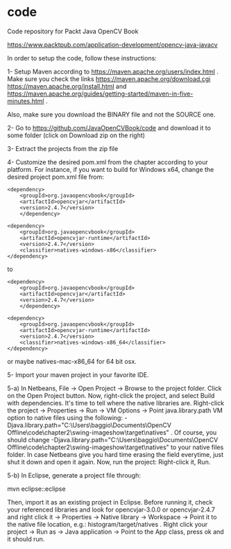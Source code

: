 code
====

Code repository for Packt Java OpenCV Book

https://www.packtpub.com/application-development/opencv-java-javacv

In order to setup the code, follow these instructions:

1- Setup Maven according to https://maven.apache.org/users/index.html . Make sure you check the links https://maven.apache.org/download.cgi https://maven.apache.org/install.html and https://maven.apache.org/guides/getting-started/maven-in-five-minutes.html .

Also, make sure you download the BINARY file and not the SOURCE one.

2- Go to https://github.com/JavaOpenCVBook/code and download it to some folder (click on Download zip on the right)


3- Extract the projects from the zip file

4- Customize the desired pom.xml from the chapter according to your platform. For instance, if you want to build for Windows x64, change the desired project pom.xml file from:

	<dependency>
		<groupId>org.javaopencvbook</groupId>
		<artifactId>opencvjar</artifactId>
		<version>2.4.7</version>    	     
    	</dependency>
	
	<dependency>
		<groupId>org.javaopencvbook</groupId>
		<artifactId>opencvjar-runtime</artifactId>
		<version>2.4.7</version>
		<classifier>natives-windows-x86</classifier>
	</dependency>

to

	<dependency>
		<groupId>org.javaopencvbook</groupId>
		<artifactId>opencvjar</artifactId>
		<version>2.4.7</version>    	     
    	</dependency>
	
	<dependency>
		<groupId>org.javaopencvbook</groupId>
		<artifactId>opencvjar-runtime</artifactId>
		<version>2.4.7</version>
		<classifier>natives-windows-x86_64</classifier>
	</dependency>
or maybe
natives-mac-x86_64 for 64 bit osx.

5- Import your maven project in your favorite IDE.

5-a) In Netbeans, File -> Open Project -> Browse to the project folder. Click on the Open Project button. Now, right-click the project, and select Build with dependencies. It's time to tell where the native libraries are. Right-click the project -> Properties -> Run ->  VM Options -> Point java.library.path VM option to native files using the following:
 -Djava.library.path="C:\Users\baggio\Documents\OpenCV Offline\code\chapter2\swing-imageshow\target\natives" . Of course, you should change   -Djava.library.path="C:\Users\baggio\Documents\OpenCV Offline\code\chapter2\swing-imageshow\target\natives" to your native files folder. In case Netbeans give you hard time erasing the field everytime, just shut it down and open it again. Now, run the project: Right-click it, Run.

5-b) In Eclipse, generate a project file through:

mvn eclipse::eclipse

Then, import it as an existing project in Eclipse. Before running it, check your referenced libraries and look for opencvjar-3.0.0 or opencvjar-2.4.7 and right click it -> Properties -> Native library -> Workspace -> Point it to the native file location, e.g.: histogram/target/natives . Right click your project -> Run as -> Java application -> Point to the App class, press ok and it should run.
